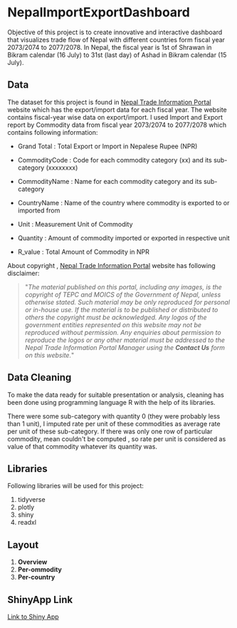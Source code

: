 # NepalImportExportDashboard

Objective of this project is to create innovative and interactive dashboard that visualizes trade flow of Nepal with different countries form fiscal year 2073/2074 to 2077/2078. In Nepal, the fiscal year is 1st of Shrawan in Bikram calendar (16 July) to 31st  (last day) of  Ashad  in Bikram calendar (15 July).

## Data

The dataset for this project is found in [Nepal Trade Information Portal](https://nepaltradeportal.gov.np/report) website which has the export/import data for each fiscal year. The website contains fiscal-year wise data on export/import. I used Import and Export report by Commodity data from fiscal year 2073/2074 to 2077/2078 which contains following information:

- Grand Total : Total Export or Import in Nepalese Rupee (NPR)

- CommodityCode : Code for each commodity category (xx) and its sub-category (xxxxxxxx)

- CommodityName : Name for each commodity category and its sub-category

- CountryName : Name of the country  where commodity is exported to or imported from

- Unit : Measurement Unit of Commodity

- Quantity : Amount of commodity imported or exported in respective unit

- R_value : Total Amount of Commodity in NPR

About copyright , [Nepal Trade Information Portal](https://nepaltradeportal.gov.np/) website has following disclaimer:

> "*The material published on this portal, including any images, is the copyright of TEPC and MOICS of the Government of Nepal, unless otherwise stated. Such material may be only reproduced for personal or in-house use. If the material is to be published or distributed to others the copyright must be acknowledged. Any logos of the government entities represented on this website may not be reproduced without permission. Any enquiries about permission to reproduce the logos or any other material must be addressed to the Nepal Trade Information Portal Manager using the **Contact Us** form on this website.*"

## Data Cleaning

To make the data ready for suitable presentation or analysis, cleaning has been done using programming language R with the help of its libraries.

There were some sub-category with quantity 0 (they were probably less than 1 unit), I imputed rate per unit of these commodities as average rate per unit of these sub-category. If there was only one row of particular commodity, mean couldn't be computed , so rate per unit is considered as value of that commodity whatever its quantity was.

## Libraries

Following libraries will be used for this project:

1. tidyverse
2. plotly
3. shiny
4. readxl

## Layout

1. **Overview**
2. **Per-ommodity**
3. **Per-country**

## ShinyApp Link

[Link to Shiny App](https://aryalsohan0.shinyapps.io/NepalImportExportDashboard/)